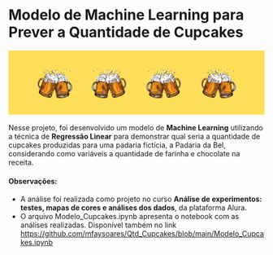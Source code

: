 # Modelo de Machine Learning para Prever a Quantidade de Cupcakes

![alt text](https://github.com/mfaysoares/Consumo_Cerveja_SP/blob/main/cover.png)

Nesse projeto, foi desenvolvido um modelo de **Machine Learning** utilizando a técnica de **Regressão Linear** para demonstrar qual seria a quantidade de cupcakes produzidas para uma padaria fictícia, a Padaria da Bel, considerando como variáveis a quantidade de farinha e chocolate na receita.

#### **Observações:**

*   A análise foi realizada como projeto no curso **Análise de experimentos: testes, mapas de cores e análises dos dados**, da plataforma Alura.
*   O arquivo Modelo_Cupcakes.ipynb apresenta o notebook com as análises realizadas. Disponível também no link https://github.com/mfaysoares/Qtd_Cupcakes/blob/main/Modelo_Cupcakes.ipynb
